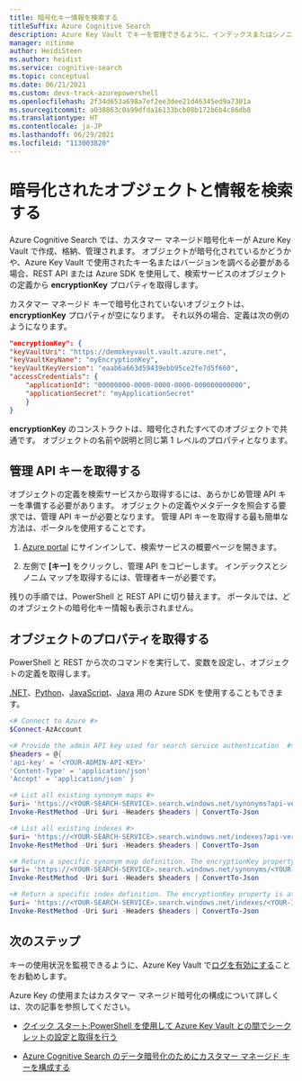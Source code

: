 ```yaml
---
title: 暗号化キー情報を検索する
titleSuffix: Azure Cognitive Search
description: Azure Key Vault でキーを管理できるように、インデックスまたはシノニム マップで使用される暗号化キーの名前とバージョンを取得します。
manager: nitinme
author: HeidiSteen
ms.author: heidist
ms.service: cognitive-search
ms.topic: conceptual
ms.date: 06/21/2021
ms.custom: devx-track-azurepowershell
ms.openlocfilehash: 2f34d653a698a7ef2ee3dee21d46345ed9a7301a
ms.sourcegitcommit: a038863c0a99dfda16133bcb08b172b6b4c86db8
ms.translationtype: HT
ms.contentlocale: ja-JP
ms.lasthandoff: 06/29/2021
ms.locfileid: "113003820"
---
```

# <a name="find-encrypted-objects-and-information"></a>暗号化されたオブジェクトと情報を検索する

Azure Cognitive Search では、カスタマー マネージド暗号化キーが Azure Key Vault で作成、格納、管理されます。 オブジェクトが暗号化されているかどうかや、Azure Key Vault で使用されたキー名またはバージョンを調べる必要がある場合、REST API または Azure SDK を使用して、検索サービスのオブジェクトの定義から **encryptionKey** プロパティを取得します。

カスタマー マネージド キーで暗号化されていないオブジェクトは、**encryptionKey** プロパティが空になります。 それ以外の場合、定義は次の例のようになります。

```json
"encryptionKey": {
"keyVaultUri": "https://demokeyvault.vault.azure.net",
"keyVaultKeyName": "myEncryptionKey",
"keyVaultKeyVersion": "eaab6a663d59439ebb95ce2fe7d5f660",
"accessCredentials": {
    "applicationId": "00000000-0000-0000-0000-000000000000",
    "applicationSecret": "myApplicationSecret"
    }
}
```

**encryptionKey** のコンストラクトは、暗号化されたすべてのオブジェクトで共通です。 オブジェクトの名前や説明と同じ第 1 レベルのプロパティとなります。

## <a name="get-the-admin-api-key"></a>管理 API キーを取得する

オブジェクトの定義を検索サービスから取得するには、あらかじめ管理 API キーを準備する必要があります。 オブジェクトの定義やメタデータを照会する要求では、管理 API キーが必要となります。 管理 API キーを取得する最も簡単な方法は、ポータルを使用することです。

1. [Azure portal](https://portal.azure.com/) にサインインして、検索サービスの概要ページを開きます。

1. 左側で **[キー]** をクリックし、管理 API をコピーします。 インデックスとシノニム マップを取得するには、管理者キーが必要です。

残りの手順では、PowerShell と REST API に切り替えます。 ポータルでは、どのオブジェクトの暗号化キー情報も表示されません。

## <a name="retrieve-object-properties"></a>オブジェクトのプロパティを取得する

PowerShell と REST から次のコマンドを実行して、変数を設定し、オブジェクトの定義を取得します。 

[.NET](/dotnet/api/azure.search.documents.indexes.searchindexclient.getindexes)、[Python](/python/api/azure-search-documents/azure.search.documents.indexes.searchindexclient)、[JavaScript](/javascript/api/@azure/search-documents/searchindexclient)、[Java](/java/api/com.azure.search.documents.indexes.searchindexclient.getindex) 用の Azure SDK を使用することもできます。

```powershell
<# Connect to Azure #>
$Connect-AzAccount

<# Provide the admin API key used for search service authentication  #>
$headers = @{
'api-key' = '<YOUR-ADMIN-API-KEY>'
'Content-Type' = 'application/json'
'Accept' = 'application/json' }

<# List all existing synonym maps #>
$uri= 'https://<YOUR-SEARCH-SERVICE>.search.windows.net/synonyms?api-version=2020-06-30&$select=name'
Invoke-RestMethod -Uri $uri -Headers $headers | ConvertTo-Json

<# List all existing indexes #>
$uri= 'https://<YOUR-SEARCH-SERVICE>.search.windows.net/indexes?api-version=2020-06-30&$select=name'
Invoke-RestMethod -Uri $uri -Headers $headers | ConvertTo-Json

<# Return a specific synonym map definition. The encryptionKey property is at the end #>
$uri= 'https://<YOUR-SEARCH-SERVICE>.search.windows.net/synonyms/<YOUR-SYNONYM-MAP-NAME>?api-version=2020-06-30'
Invoke-RestMethod -Uri $uri -Headers $headers | ConvertTo-Json

<# Return a specific index definition. The encryptionKey property is at the end #>
$uri= 'https://<YOUR-SEARCH-SERVICE>.search.windows.net/indexes/<YOUR-INDEX-NAME>?api-version=2020-06-30'
Invoke-RestMethod -Uri $uri -Headers $headers | ConvertTo-Json
```

## <a name="next-steps"></a>次のステップ

キーの使用状況を監視できるように、Azure Key Vault で[ログを有効にする](../key-vault/general/logging.md)ことをお勧めします。

Azure Key の使用またはカスタマー マネージド暗号化の構成について詳しくは、次の記事を参照してください。

+ [クイック スタート:PowerShell を使用して Azure Key Vault との間でシークレットの設定と取得を行う](../key-vault/secrets/quick-create-powershell.md)

+ [Azure Cognitive Search のデータ暗号化のためにカスタマー マネージド キーを構成する](search-security-manage-encryption-keys.md)
